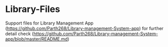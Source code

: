 # Library-Files
Support files for Library Management App (https://github.com/Parth268/Library-management-System-app) 
for further detail check (https://github.com/Parth268/Library-management-System-app/blob/master/README.md)
